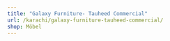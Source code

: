 ```yaml
---
title: "Galaxy Furniture- Tauheed Commercial"
url: /karachi/galaxy-furniture-tauheed-commercial/
shop: Möbel
---
```

